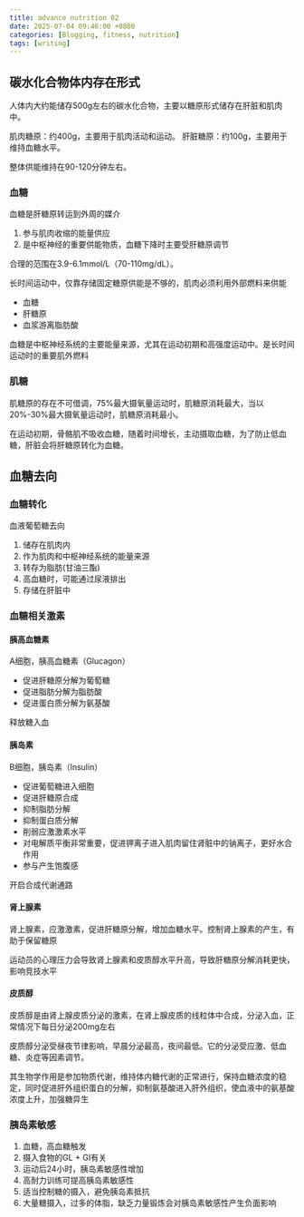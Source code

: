 ```yaml
---
title: advance nutrition 02
date: 2025-07-04 09:46:00 +0800
categories: [Blogging, fitness, nutrition]
tags: [writing]
---
```


## 碳水化合物体内存在形式

人体内大约能储存500g左右的碳水化合物，主要以糖原形式储存在肝脏和肌肉中。

肌肉糖原：约400g，主要用于肌肉活动和运动。
肝脏糖原：约100g，主要用于维持血糖水平。

整体供能维持在90-120分钟左右。

### 血糖

血糖是肝糖原转运到外周的媒介

1. 参与肌肉收缩的能量供应
2. 是中枢神经的重要供能物质，血糖下降时主要受肝糖原调节

合理的范围在3.9-6.1mmol/L（70-110mg/dL）。

长时间运动中，仅靠存储固定糖原供能是不够的，肌肉必须利用外部燃料来供能

+ 血糖
+ 肝糖原
+ 血浆游离脂肪酸

血糖是中枢神经系统的主要能量来源，尤其在运动初期和高强度运动中。是长时间运动时的重要肌外燃料

### 肌糖

肌糖原的存在不可借调，75%最大摄氧量运动时，肌糖原消耗最大，当以20%-30%最大摄氧量运动时，肌糖原消耗最小。

在运动初期，骨骼肌不吸收血糖，随着时间增长，主动摄取血糖，为了防止低血糖，肝脏会将肝糖原转化为血糖。

## 血糖去向

### 血糖转化

血液葡萄糖去向

1. 储存在肌肉内
2. 作为肌肉和中枢神经系统的能量来源
3. 转存为脂肪(甘油三酯)
4. 高血糖时，可能通过尿液排出
5. 存储在肝脏中


### 血糖相关激素

#### 胰高血糖素

A细胞，胰高血糖素（Glucagon）
- 促进肝糖原分解为葡萄糖
- 促进脂肪分解为脂肪酸
- 促进蛋白质分解为氨基酸

释放糖入血

#### 胰岛素

B细胞，胰岛素（Insulin）
- 促进葡萄糖进入细胞
- 促进肝糖原合成
- 抑制脂肪分解
- 抑制蛋白质分解
- 削弱应激激素水平
- 对电解质平衡非常重要，促进钾离子进入肌肉留住肾脏中的钠离子，更好水合作用
- 参与产生饱腹感

开启合成代谢通路

#### 肾上腺素

肾上腺素，应激激素，促进肝糖原分解，增加血糖水平。控制肾上腺素的产生，有助于保留糖原

运动员的心理压力会导致肾上腺素和皮质醇水平升高，导致肝糖原分解消耗更快，影响竞技水平

#### 皮质醇

皮质醇是由肾上腺皮质分泌的激素，在肾上腺皮质的线粒体中合成，分泌入血，正常情况下每日分泌200mg左右

皮质醇分泌受昼夜节律影响，早晨分泌最高，夜间最低。它的分泌受应激、低血糖、炎症等因素调节。

其生物学作用是参加物质代谢，维持体内糖代谢的正常进行，保持血糖浓度的稳定，同时促进肝外组织蛋白的分解，抑制氨基酸进入肝外组织，使血液中的氨基酸浓度上升，加强糖异生

### 胰岛素敏感

1. 血糖，高血糖触发
2. 摄入食物的GL + GI有关
3. 运动后24小时，胰岛素敏感性增加
4. 高耐力训练可提高胰岛素敏感性
5. 适当控制糖的摄入，避免胰岛素抵抗
6. 大量糖摄入，过多的体脂，缺乏力量锻炼会对胰岛素敏感性产生负面影响

